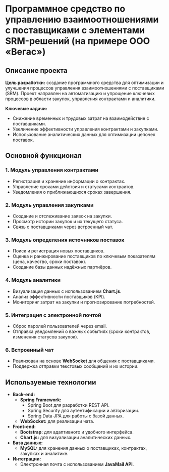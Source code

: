 # Программное средство по управлению взаимоотношениями с поставщиками с элементами SRM-решений (на примере ООО «Вегас»)

## Описание проекта

**Цель разработки:** создание программного средства для оптимизации и улучшения процессов управления взаимоотношениями с поставщиками (SRM). Проект направлен на автоматизацию и упрощение ключевых процессов в области закупок, управления контрактами и аналитики. 

**Ключевые задачи:**
- Снижение временных и трудовых затрат на взаимодействие с поставщиками.
- Увеличение эффективности управления контрактами и закупками.
- Использование аналитических данных для оптимизации цепочек поставок.

## Основной функционал

### 1. **Модуль управления контрактами**
- Регистрация и хранение информации о контрактах.
- Управление сроками действия и статусами контрактов.
- Уведомления о приближающихся сроках завершения.

### 2. **Модуль управления закупками**
- Создание и отслеживание заявок на закупки.
- Просмотр истории закупок и их текущего статуса.
- Связь с поставщиками через встроенный чат.

### 3. **Модуль определения источников поставок**
- Поиск и регистрация новых поставщиков.
- Оценка и ранжирование поставщиков по ключевым показателям (цена, качество, сроки поставок).
- Создание базы данных надёжных партнёров.

### 4. **Модуль аналитики**
- Визуализация данных с использованием **Chart.js**.
- Анализ эффективности поставщиков (KPI).
- Мониторинг затрат на закупки и прогнозирование потребностей.

### 5. **Интеграция с электронной почтой**
- Сброс паролей пользователей через email.
- Отправка уведомлений о важных событиях (сроки контрактов, изменения статусов закупок).

### 6. **Встроенный чат**
- Реализован на основе **WebSocket** для общения с поставщиками.
- Поддержка отправки текстовых сообщений и их истории.

## Используемые технологии

- **Back-end:**
  - **Spring Framework:** 
    - Spring Boot для разработки REST API.
    - Spring Security для аутентификации и авторизации.
    - Spring Data JPA для работы с базой данных.
  - **WebSocket:** для реализации чата.
- **Front-end:**
  - **Bootstrap:** для адаптивного и удобного интерфейса.
  - **Chart.js:** для визуализации аналитических данных.
- **База данных:**
  - **MySQL:** для хранения данных о поставщиках, контрактах, закупках и аналитике.
- **Интеграции:**
  - Электронная почта с использованием **JavaMail API**.

